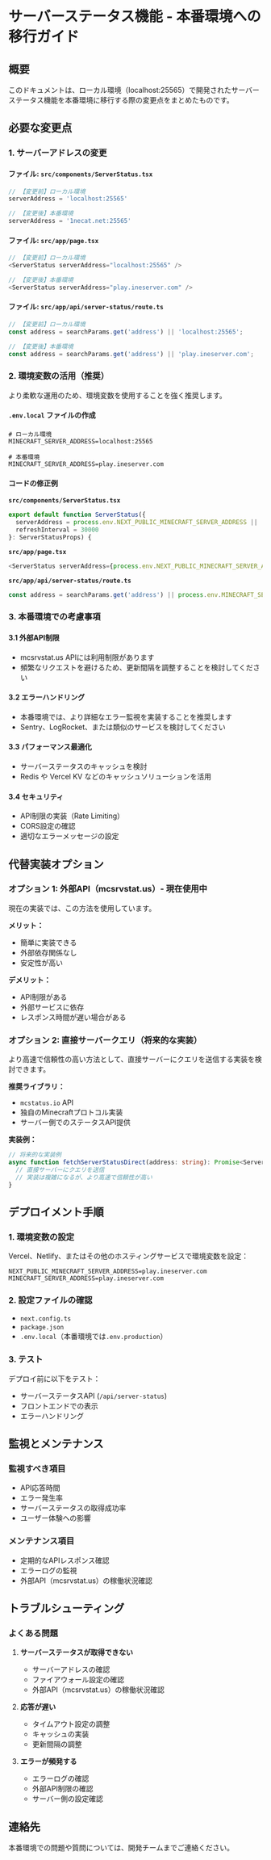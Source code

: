 # サーバーステータス機能 - 本番環境への移行ガイド

## 概要

このドキュメントは、ローカル環境（localhost:25565）で開発されたサーバーステータス機能を本番環境に移行する際の変更点をまとめたものです。

## 必要な変更点

### 1. サーバーアドレスの変更

#### ファイル: `src/components/ServerStatus.tsx`
```typescript
// 【変更前】ローカル環境
serverAddress = 'localhost:25565'

// 【変更後】本番環境
serverAddress = '1necat.net:25565'
```

#### ファイル: `src/app/page.tsx`
```typescript
// 【変更前】ローカル環境
<ServerStatus serverAddress="localhost:25565" />

// 【変更後】本番環境
<ServerStatus serverAddress="play.ineserver.com" />
```

#### ファイル: `src/app/api/server-status/route.ts`
```typescript
// 【変更前】ローカル環境
const address = searchParams.get('address') || 'localhost:25565';

// 【変更後】本番環境
const address = searchParams.get('address') || 'play.ineserver.com';
```

### 2. 環境変数の活用（推奨）

より柔軟な運用のため、環境変数を使用することを強く推奨します。

#### `.env.local` ファイルの作成
```env
# ローカル環境
MINECRAFT_SERVER_ADDRESS=localhost:25565

# 本番環境
MINECRAFT_SERVER_ADDRESS=play.ineserver.com
```

#### コードの修正例

**`src/components/ServerStatus.tsx`**
```typescript
export default function ServerStatus({ 
  serverAddress = process.env.NEXT_PUBLIC_MINECRAFT_SERVER_ADDRESS || 'play.ineserver.com',
  refreshInterval = 30000
}: ServerStatusProps) {
```

**`src/app/page.tsx`**
```typescript
<ServerStatus serverAddress={process.env.NEXT_PUBLIC_MINECRAFT_SERVER_ADDRESS} />
```

**`src/app/api/server-status/route.ts`**
```typescript
const address = searchParams.get('address') || process.env.MINECRAFT_SERVER_ADDRESS || 'play.ineserver.com';
```

### 3. 本番環境での考慮事項

#### 3.1 外部API制限
- mcsrvstat.us APIには利用制限があります
- 頻繁なリクエストを避けるため、更新間隔を調整することを検討してください

#### 3.2 エラーハンドリング
- 本番環境では、より詳細なエラー監視を実装することを推奨します
- Sentry、LogRocket、または類似のサービスを検討してください

#### 3.3 パフォーマンス最適化
- サーバーステータスのキャッシュを検討
- Redis や Vercel KV などのキャッシュソリューションを活用

#### 3.4 セキュリティ
- API制限の実装（Rate Limiting）
- CORS設定の確認
- 適切なエラーメッセージの設定

## 代替実装オプション

### オプション 1: 外部API（mcsrvstat.us）- 現在使用中
現在の実装では、この方法を使用しています。

**メリット：**
- 簡単に実装できる
- 外部依存関係なし
- 安定性が高い

**デメリット：**
- API制限がある
- 外部サービスに依存
- レスポンス時間が遅い場合がある

### オプション 2: 直接サーバークエリ（将来的な実装）
より高速で信頼性の高い方法として、直接サーバーにクエリを送信する実装を検討できます。

**推奨ライブラリ：**
- `mcstatus.io` API
- 独自のMinecraftプロトコル実装
- サーバー側でのステータスAPI提供

**実装例：**
```typescript
// 将来的な実装例
async function fetchServerStatusDirect(address: string): Promise<ServerStatus> {
  // 直接サーバーにクエリを送信
  // 実装は複雑になるが、より高速で信頼性が高い
}
```

## デプロイメント手順

### 1. 環境変数の設定
Vercel、Netlify、またはその他のホスティングサービスで環境変数を設定：

```
NEXT_PUBLIC_MINECRAFT_SERVER_ADDRESS=play.ineserver.com
MINECRAFT_SERVER_ADDRESS=play.ineserver.com
```

### 2. 設定ファイルの確認
- `next.config.ts`
- `package.json`
- `.env.local`（本番環境では`.env.production`）

### 3. テスト
デプロイ前に以下をテスト：
- サーバーステータスAPI (`/api/server-status`)
- フロントエンドでの表示
- エラーハンドリング

## 監視とメンテナンス

### 監視すべき項目
- API応答時間
- エラー発生率
- サーバーステータスの取得成功率
- ユーザー体験への影響

### メンテナンス項目
- 定期的なAPIレスポンス確認
- エラーログの監視
- 外部API（mcsrvstat.us）の稼働状況確認

## トラブルシューティング

### よくある問題

1. **サーバーステータスが取得できない**
   - サーバーアドレスの確認
   - ファイアウォール設定の確認
   - 外部API（mcsrvstat.us）の稼働状況確認

2. **応答が遅い**
   - タイムアウト設定の調整
   - キャッシュの実装
   - 更新間隔の調整

3. **エラーが頻発する**
   - エラーログの確認
   - 外部API制限の確認
   - サーバー側の設定確認

## 連絡先

本番環境での問題や質問については、開発チームまでご連絡ください。
